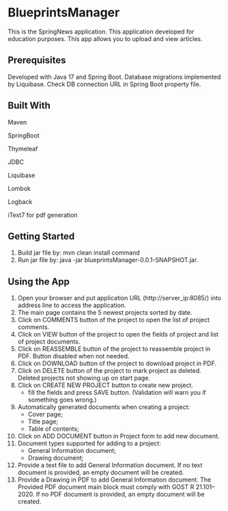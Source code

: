 # BlueprintsManager

This is the SpringNews application. This application developed for education purposes. This app allows you to upload and
view articles.

## Prerequisites

Developed with Java 17 and Spring Boot. Database migrations implemented by Liquibase.
Check DB connection URL in Spring Boot property file.

## Built With

Maven

SpringBoot

Thymeleaf

JDBC

Liquibase

Lombok

Logback

iText7 for pdf generation

## Getting Started

1. Build jar file by: mvn clean install command
2. Run jar file by: java -jar blueprintsManager-0.0.1-SNAPSHOT.jar.

## Using the App

1. Open your browser and put application URL (http://server_ip:8085/) into address line to access the application.
2. The main page contains the 5 newest projects sorted by date.
3. Click on COMMENTS button of the project to open the list of project comments.
4. Click on VIEW button of the project to open the fields of project and list of project documents.
5. Click on REASSEMBLE button of the project to reassemble project in PDF. Button disabled when not needed.
6. Click on DOWNLOAD button of the project to download project in PDF.
7. Click on DELETE button of the project to mark project as deleted. Deleted projects not showing up on start page.
8. Click on CREATE NEW PROJECT button to create new project.
   - fill the fields and press SAVE button. (Validation will warn you if something goes wrong.)
9. Automatically generated documents when creating a project:
   - Cover page;
   - Title page;
   - Table of contents;
10. Click on ADD DOCUMENT button in Project form to add new document.
11. Document types supported for adding to a project:
    - General Information document;
    - Drawing document;
12. Provide a text file to add General Information document. If no text document is provided, an empty document will be created.
13. Provide a Drawing in PDF to add General Information document. The Provided PDF document main block must comply with GOST R 21.101–2020. If no PDF document is provided, an empty document will be created.
